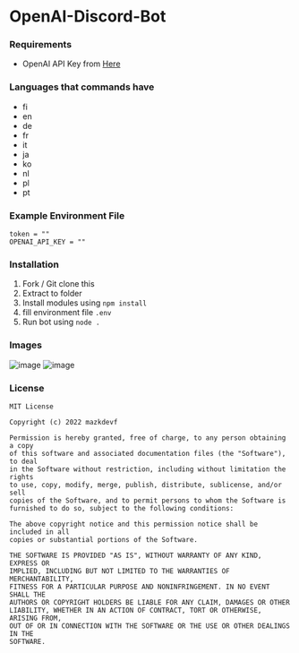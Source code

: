 # OpenAI-Discord-Bot

### **Requirements**
- OpenAI API Key from [Here](https://beta.openai.com/account/api-keys)

### **Languages that commands have**
- fi
- en
- de
- fr
- it
- ja
- ko
- nl
- pl
- pt

### **Example Environment File**
```env
token = ""
OPENAI_API_KEY = ""
```

### **Installation**
1. Fork / Git clone this
2. Extract to folder
3. Install modules using `npm install`
4. fill environment file `.env`
5. Run bot using `node .`

### **Images**
![image](https://user-images.githubusercontent.com/79049205/189546191-e09a5eff-b96c-4a4e-b6e8-026896d304c7.png)
![image](https://user-images.githubusercontent.com/79049205/189546192-f831d487-b7bf-4c05-a9a1-1bfe1b57d0ac.png)


### **License**

```license
MIT License

Copyright (c) 2022 mazkdevf

Permission is hereby granted, free of charge, to any person obtaining a copy
of this software and associated documentation files (the "Software"), to deal
in the Software without restriction, including without limitation the rights
to use, copy, modify, merge, publish, distribute, sublicense, and/or sell
copies of the Software, and to permit persons to whom the Software is
furnished to do so, subject to the following conditions:

The above copyright notice and this permission notice shall be included in all
copies or substantial portions of the Software.

THE SOFTWARE IS PROVIDED "AS IS", WITHOUT WARRANTY OF ANY KIND, EXPRESS OR
IMPLIED, INCLUDING BUT NOT LIMITED TO THE WARRANTIES OF MERCHANTABILITY,
FITNESS FOR A PARTICULAR PURPOSE AND NONINFRINGEMENT. IN NO EVENT SHALL THE
AUTHORS OR COPYRIGHT HOLDERS BE LIABLE FOR ANY CLAIM, DAMAGES OR OTHER
LIABILITY, WHETHER IN AN ACTION OF CONTRACT, TORT OR OTHERWISE, ARISING FROM,
OUT OF OR IN CONNECTION WITH THE SOFTWARE OR THE USE OR OTHER DEALINGS IN THE
SOFTWARE.
```

